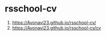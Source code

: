 # rsschool-cv
1. https://Avonavi23.github.io/rsschool-cv/
2. https://Avonavi23.github.io/rsschool-cv/cv
